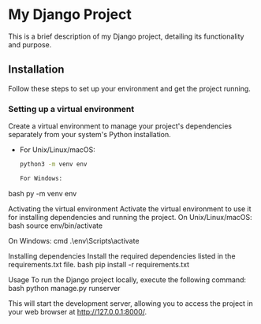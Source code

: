 # My Django Project

This is a brief description of my Django project, detailing its functionality and purpose.

## Installation

Follow these steps to set up your environment and get the project running.

### Setting up a virtual environment

Create a virtual environment to manage your project's dependencies separately from your system's Python installation.

- For Unix/Linux/macOS:
  ```bash
  python3 -m venv env

  For Windows:
bash
py -m venv env

Activating the virtual environment
Activate the virtual environment to use it for installing dependencies and running the project.
On Unix/Linux/macOS:
bash
source env/bin/activate

On Windows:
cmd
.\env\Scripts\activate

Installing dependencies
Install the required dependencies listed in the requirements.txt file.
bash
pip install -r requirements.txt

Usage
To run the Django project locally, execute the following command:
bash
python manage.py runserver

This will start the development server, allowing you to access the project in your web browser at http://127.0.0.1:8000/.

